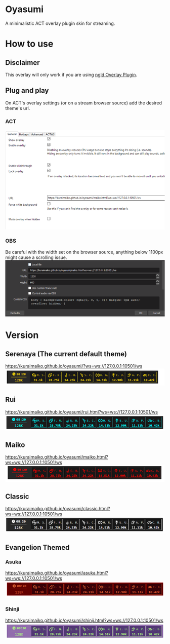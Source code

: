# Oyasumi
A minimalistic ACT overlay plugin skin for streaming.

# How to use

## Disclaimer
This overlay will only work if you are using [ngld Overlay Plugin](https://ngld.github.io/OverlayPlugin/).

## Plug and play
On ACT's overlay settings (or on a stream browser source) add the desired theme's url.

### ACT
![ACT](/screenshots/act.png)

### OBS
Be careful with the width set on the browser source, anything below 1100px might cause a scrolling issue.
![OBS](/screenshots/obs.png)

# Version

## Serenaya (The current default theme)
https://kuraimaiko.github.io/oyasumi/?ws=ws://127.0.0.1:10501/ws
![Serenaya](/screenshots/serenaya.png)

## Rui
https://kuraimaiko.github.io/oyasumi/rui.html?ws=ws://127.0.0.1:10501/ws
![Rui](/screenshots/rui.png)

## Maiko
https://kuraimaiko.github.io/oyasumi/maiko.html?ws=ws://127.0.0.1:10501/ws
![Maiko](/screenshots/maiko.png)

## Classic
https://kuraimaiko.github.io/oyasumi/classic.html?ws=ws://127.0.0.1:10501/ws
![Classic](/screenshots/classic.png)

## Evangelion Themed

### Asuka
https://kuraimaiko.github.io/oyasumi/asuka.html?ws=ws://127.0.0.1:10501/ws
![Asuka](/screenshots/asuka.png)

### Shinji
https://kuraimaiko.github.io/oyasumi/shinji.html?ws=ws://127.0.0.1:10501/ws
![Shinji](/screenshots/shinji.png)
